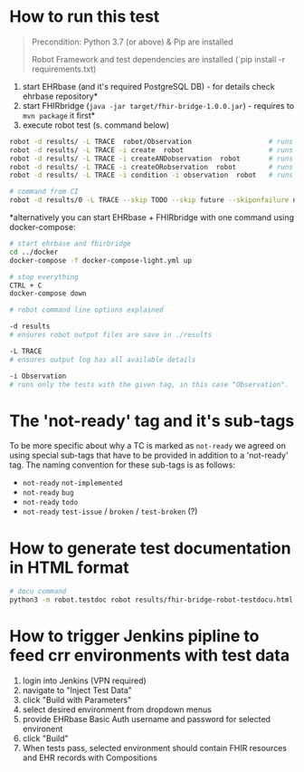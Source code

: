 # How to run this test

> Precondition: Python 3.7 (or above) & Pip are installed
> 
> Robot Framework and test dependencies are installed (`pip install -r requirements.txt)

1. start EHRbase (and it's required PostgreSQL DB) - for details check ehrbase repository*
2. start FHIRbridge (`java -jar target/fhir-bridge-1.0.0.jar`) - requires to `mvn package` it first*
3. execute robot test (s. command below)

```bash
robot -d results/ -L TRACE  robot/Observation                   # runs all tests under Observation
robot -d results/ -L TRACE -i create  robot                     # runs all tests with the tag "create"
robot -d results/ -L TRACE -i createANDobservation  robot       # runs all tests which have the tag create and observation (test needs both tags)
robot -d results/ -L TRACE -i createORobservation  robot        # runs all tests which have the tag create or observation (test needs at least one of the tag)
robot -d results/ -L TRACE -i condition -i observation  robot   # runs all tests with tag condition and all tests with tag observation (same as OR)

# command from CI
robot -d results/0 -L TRACE --skip TODO --skip future --skiponfailure not-ready robot
```

*alternatively you can start EHRbase + FHIRbridge with one command using docker-compose:
```bash
# start ehrbase and fhirbridge
cd ../docker
docker-compose -f docker-compose-light.yml up

# stop everything
CTRL + C
docker-compose down
```


```bash
# robot command line options explained

-d results
# ensures robot output files are save in ./results

-L TRACE
# ensures output log has all available details

-i Observation
# runs only the tests with the given tag, in this case "Observation".
```


# The 'not-ready' tag and it's sub-tags
To be more specific about why a TC is marked as `not-ready` we agreed on using special sub-tags that have to be provided in addition to a 'not-ready' tag. The naming convention for these sub-tags is as follows:
- `not-ready`    `not-implemented`
- `not-ready`    `bug`
- `not-ready`    `todo`
- `not-ready`    `test-issue` / `broken` / `test-broken` (?) 


# How to generate test documentation in HTML format
```bash
# docu command
python3 -m robot.testdoc robot results/fhir-bridge-robot-testdocu.html
```

# How to trigger Jenkins pipline to feed crr environments with test data
1. login into Jenkins (VPN required)
2. navigate to "Inject Test Data"
3. click "Build with Parameters"
4. select desired environment from dropdown menus
5. provide EHRbase Basic Auth username and password for selected environent
6. click "Build"
7. When tests pass, selected environment should contain FHIR resources and EHR records with Compositions
